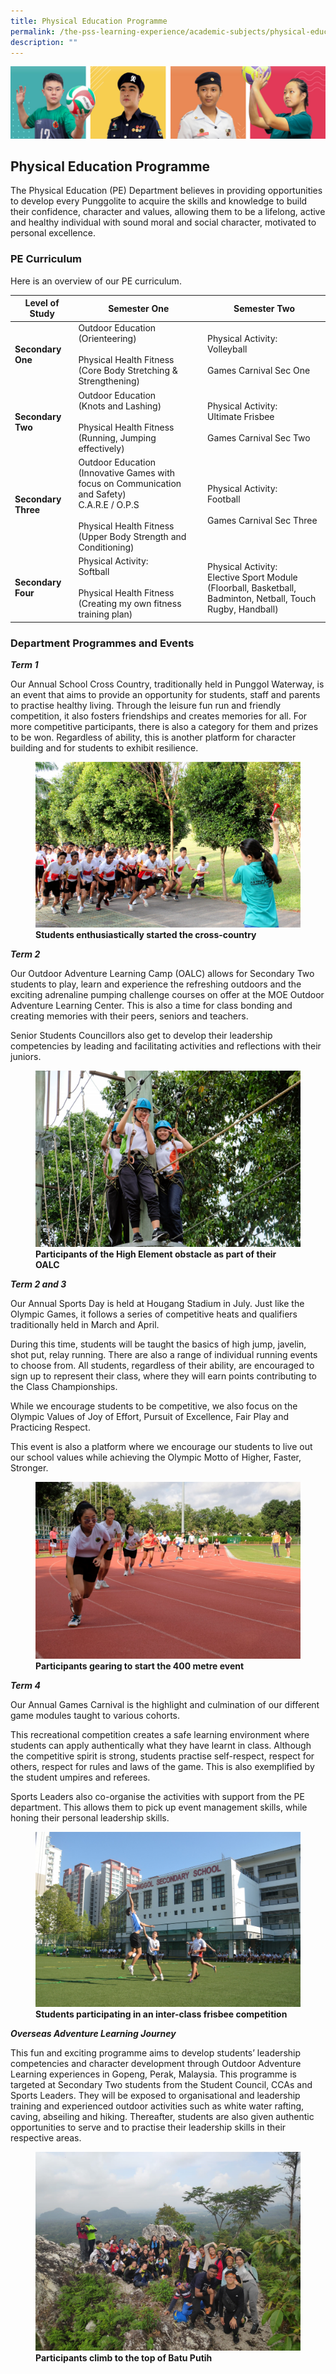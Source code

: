 ```yaml
---
title: Physical Education Programme
permalink: /the-pss-learning-experience/academic-subjects/physical-education-programme/
description: ""
---
```

![](/images/Our%20School/subbanner.jpg)

## Physical Education Programme

The Physical Education (PE) Department believes in providing opportunities to develop every Punggolite to acquire the skills and knowledge to build their confidence, character and values, allowing them to be a lifelong, active and healthy individual with sound moral and social character, motivated to personal excellence.

  

### PE Curriculum

Here is an overview of our PE curriculum.

<table>
<thead>
  <tr>
    <th>Level of Study<br></th>
    <th>Semester One<br></th>
    <th>Semester Two<br></th>
  </tr>
</thead>
<tbody>
  <tr>
    <td><b>Secondary One</b><br></td>
    <td>Outdoor Education<br>(Orienteering)<br><br>Physical Health Fitness<br>(Core Body Stretching &amp; Strengthening)</td>
    <td>Physical Activity:<br>Volleyball<br><br>Games Carnival Sec One</td>
  </tr>
  <tr>
    <td><b>Secondary Two</b><br></td>
    <td>Outdoor Education<br>(Knots and Lashing)<br><br>Physical Health Fitness<br>(Running, Jumping effectively)</td>
    <td>Physical Activity:<br>Ultimate Frisbee<br><br>Games Carnival Sec Two</td>
  </tr>
  <tr>
    <td><b>Secondary Three</b><br></td>
    <td>Outdoor Education<br>(Innovative Games with focus on Communication and Safety) <br>C.A.R.E / O.P.S<br><br>Physical Health Fitness<br>(Upper Body Strength and Conditioning)</td>
    <td>Physical Activity:<br>Football<br><br>Games Carnival Sec Three</td>
  </tr>
  <tr>
    <td><b>Secondary Four</b><br></td>
    <td>Physical Activity:<br>Softball<br><br>Physical Health Fitness<br>(Creating my own fitness training plan)</td>
    <td>Physical Activity:<br>Elective Sport Module<br>(Floorball, Basketball, Badminton, Netball, Touch Rugby, Handball)</td>
  </tr>
</tbody>
</table>

### Department Programmes and Events


  

**_Term 1_**

  

Our Annual School Cross Country, traditionally held in Punggol Waterway, is an event that aims to provide an opportunity for students, staff and parents to practise healthy living. Through the leisure fun run and friendly competition, it also fosters friendships and creates memories for all. For more competitive participants, there is also a category for them and prizes to be won. Regardless of ability, this is another platform for character building and for students to exhibit resilience.


<figure>
<img src="/images/Academic%20Subjects/Physical%20Education%20Programme/A%20good%20start%20is%20as%20important%20as%20being%20consistent.jpg">
<figcaption> <strong> Students enthusiastically started the cross-country</strong> </figcaption>
</figure>


**_Term 2_**

  

Our Outdoor Adventure Learning Camp (OALC) allows for Secondary Two students to play, learn and experience the refreshing outdoors and the exciting adrenaline pumping challenge courses on offer at the MOE Outdoor Adventure Learning Center. This is also a time for class bonding and creating memories with their peers, seniors and teachers.

  

Senior Students Councillors also get to develop their leadership competencies by leading and facilitating activities and reflections with their juniors.



<figure>
<img src="/images/Academic%20Subjects/Physical%20Education%20Programme/Challenging%20our%20boundaries.jpg">
<figcaption> <strong> Participants of the High Element obstacle as part of their OALC</strong> </figcaption>
</figure>



**_Term 2 and 3_**

  

Our Annual Sports Day is held at Hougang Stadium in July. Just like the Olympic Games, it follows a series of competitive heats and qualifiers traditionally held in March and April.

  

During this time, students will be taught the basics of high jump, javelin, shot put, relay running. There are also a range of individual running events to choose from. All students, regardless of their ability, are encouraged to sign up to represent their class, where they will earn points contributing to the Class Championships.

  

While we encourage students to be competitive, we also focus on the Olympic Values of Joy of Effort, Pursuit of Excellence, Fair Play and Practicing Respect.

  

This event is also a platform where we encourage our students to live out our school values while achieving the Olympic Motto of Higher, Faster, Stronger.



<figure>
<img src="/images/Academic%20Subjects/Physical%20Education%20Programme/Remove_Starting%20Strong.jpg">
<figcaption> <strong> Participants gearing to start the 400 metre event</strong> </figcaption>
</figure>


**_Term 4_**

  

Our Annual Games Carnival is the highlight and culmination of our different game modules taught to various cohorts.

  

This recreational competition creates a safe learning environment where students can apply authentically what they have learnt in class. Although the competitive spirit is strong, students practise self-respect, respect for others, respect for rules and laws of the game. This is also exemplified by the student umpires and referees.

  

Sports Leaders also co-organise the activities with support from the PE department. This allows them to pick up event management skills, while honing their personal leadership skills.


<figure>
<img src="/images/Academic%20Subjects/Physical%20Education%20Programme/Reaching%20high%20and%20up.jpg">
<figcaption> <strong> Students participating in an inter-class frisbee competition</strong> </figcaption>
</figure>

**_Overseas Adventure Learning Journey_**

  

This fun and exciting programme aims to develop students’ leadership competencies and character development through Outdoor Adventure Learning experiences in Gopeng, Perak, Malaysia. This programme is targeted at Secondary Two students from the Student Council, CCAs and Sports Leaders. They will be exposed to organisational and leadership training and experienced outdoor activities such as white water rafting, caving, abseiling and hiking. Thereafter, students are also given authentic opportunities to serve and to practise their leadership skills in their respective areas.



<figure>
<img src="/images/Academic%20Subjects/Physical%20Education%20Programme/Participants%20climb%20top%20of%20Batu%20Putih.jpg">
<figcaption> <strong> Participants climb to the top of Batu Putih</strong> </figcaption>
</figure>